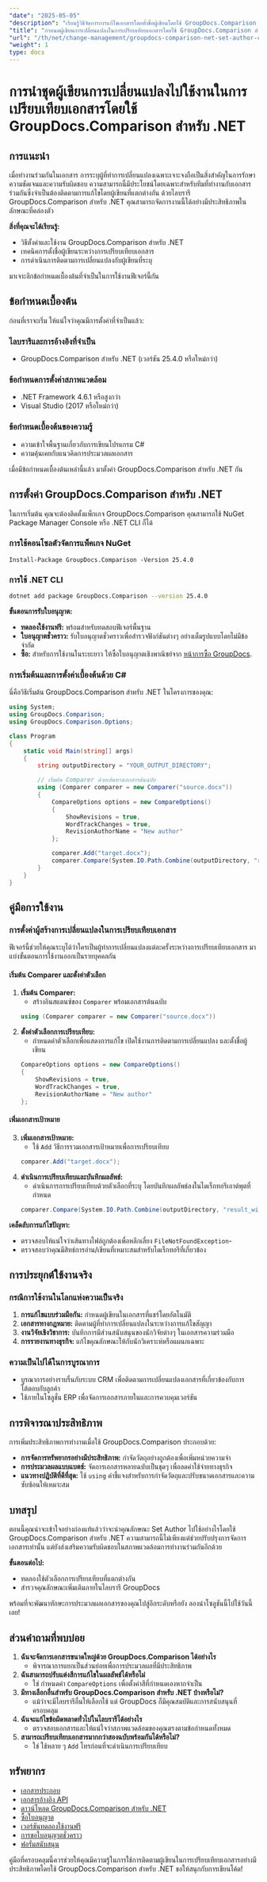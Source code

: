 ```yaml
---
"date": "2025-05-05"
"description": "เรียนรู้วิธีจัดการการแก้ไขเอกสารโดยตั้งชื่อผู้เขียนโดยใช้ GroupDocs.Comparison สำหรับ .NET ปรับปรุงการทำงานร่วมกันและความรับผิดชอบด้วยบทช่วยสอนโดยละเอียด"
"title": "กำหนดผู้เขียนการเปลี่ยนแปลงในการเปรียบเทียบเอกสารโดยใช้ GroupDocs.Comparison สำหรับ .NET"
"url": "/th/net/change-management/groupdocs-comparison-net-set-author-changes-document-comparison/"
"weight": 1
type: docs
---
```

# การนำชุดผู้เขียนการเปลี่ยนแปลงไปใช้งานในการเปรียบเทียบเอกสารโดยใช้ GroupDocs.Comparison สำหรับ .NET

## การแนะนำ

เมื่อทำงานร่วมกันในเอกสาร การระบุผู้ที่ทำการเปลี่ยนแปลงเฉพาะเจาะจงถือเป็นสิ่งสำคัญในการรักษาความชัดเจนและความรับผิดชอบ ความสามารถนี้มีประโยชน์โดยเฉพาะสำหรับทีมที่ทำงานกับเอกสารร่วมกันซึ่งจำเป็นต้องติดตามการแก้ไขโดยผู้เขียนที่แตกต่างกัน ด้วยไลบรารี GroupDocs.Comparison สำหรับ .NET คุณสามารถจัดการงานนี้ได้อย่างมีประสิทธิภาพในลักษณะที่คล่องตัว

**สิ่งที่คุณจะได้เรียนรู้:**
- วิธีตั้งค่าและใช้งาน GroupDocs.Comparison สำหรับ .NET
- เทคนิคการตั้งชื่อผู้เขียนระหว่างการเปรียบเทียบเอกสาร
- การดำเนินการติดตามการเปลี่ยนแปลงกับผู้เขียนที่ระบุ

มาเจาะลึกข้อกำหนดเบื้องต้นที่จำเป็นในการใช้งานฟีเจอร์นี้กัน

## ข้อกำหนดเบื้องต้น

ก่อนที่เราจะเริ่ม ให้แน่ใจว่าคุณมีการตั้งค่าที่จำเป็นแล้ว:

### ไลบรารีและการอ้างอิงที่จำเป็น
- GroupDocs.Comparison สำหรับ .NET (เวอร์ชัน 25.4.0 หรือใหม่กว่า)
  
### ข้อกำหนดการตั้งค่าสภาพแวดล้อม
- .NET Framework 4.6.1 หรือสูงกว่า
- Visual Studio (2017 หรือใหม่กว่า)

### ข้อกำหนดเบื้องต้นของความรู้
- ความเข้าใจพื้นฐานเกี่ยวกับการเขียนโปรแกรม C#
- ความคุ้นเคยกับแนวคิดการประมวลผลเอกสาร

เมื่อมีข้อกำหนดเบื้องต้นเหล่านี้แล้ว มาตั้งค่า GroupDocs.Comparison สำหรับ .NET กัน

## การตั้งค่า GroupDocs.Comparison สำหรับ .NET

ในการเริ่มต้น คุณจะต้องติดตั้งแพ็กเกจ GroupDocs.Comparison คุณสามารถใช้ NuGet Package Manager Console หรือ .NET CLI ก็ได้

### การใช้คอนโซลตัวจัดการแพ็คเกจ NuGet
```shell
Install-Package GroupDocs.Comparison -Version 25.4.0
```

### การใช้ .NET CLI
```bash
dotnet add package GroupDocs.Comparison --version 25.4.0
```

**ขั้นตอนการรับใบอนุญาต:**
- **ทดลองใช้งานฟรี:** พร้อมสำหรับทดสอบฟีเจอร์พื้นฐาน
- **ใบอนุญาตชั่วคราว:** รับใบอนุญาตชั่วคราวเพื่อสำรวจฟังก์ชันต่างๆ อย่างเต็มรูปแบบโดยไม่มีข้อจำกัด
- **ซื้อ:** สำหรับการใช้งานในระยะยาว ให้ซื้อใบอนุญาตเชิงพาณิชย์จาก [หน้าการซื้อ GroupDocs](https://purchase-groupdocs.com/buy).

### การเริ่มต้นและการตั้งค่าเบื้องต้นด้วย C#

นี่คือวิธีเริ่มต้น GroupDocs.Comparison สำหรับ .NET ในโครงการของคุณ:

```csharp
using System;
using GroupDocs.Comparison;
using GroupDocs.Comparison.Options;

class Program
{
    static void Main(string[] args)
    {
        string outputDirectory = "YOUR_OUTPUT_DIRECTORY";

        // เริ่มต้น Comparer ด้วยเส้นทางเอกสารต้นฉบับ
        using (Comparer comparer = new Comparer("source.docx"))
        {
            CompareOptions options = new CompareOptions()
            {
                ShowRevisions = true,
                WordTrackChanges = true,
                RevisionAuthorName = "New author"
            };

            comparer.Add("target.docx");
            comparer.Compare(System.IO.Path.Combine(outputDirectory, "result_with_new_author.docx"), options);
        }
    }
}
```

## คู่มือการใช้งาน

### การตั้งค่าผู้สร้างการเปลี่ยนแปลงในการเปรียบเทียบเอกสาร

ฟีเจอร์นี้ช่วยให้คุณระบุได้ว่าใครเป็นผู้ทำการเปลี่ยนแปลงแต่ละครั้งระหว่างการเปรียบเทียบเอกสาร มาแบ่งขั้นตอนการใช้งานออกเป็นรายบุคคลกัน

#### เริ่มต้น Comparer และตั้งค่าตัวเลือก
1. **เริ่มต้น Comparer:**
   - สร้างอินสแตนซ์ของ `Comparer` พร้อมเอกสารต้นฉบับ
   ```csharp
   using (Comparer comparer = new Comparer("source.docx"))
   ```
2. **ตั้งค่าตัวเลือกการเปรียบเทียบ:**
   - กำหนดค่าตัวเลือกเพื่อแสดงการแก้ไข เปิดใช้งานการติดตามการเปลี่ยนแปลง และตั้งชื่อผู้เขียน
   ```csharp
   CompareOptions options = new CompareOptions()
   {
       ShowRevisions = true,
       WordTrackChanges = true,
       RevisionAuthorName = "New author"
   };
   ```

#### เพิ่มเอกสารเป้าหมาย
3. **เพิ่มเอกสารเป้าหมาย:**
   - ใช้ `Add` วิธีการรวมเอกสารเป้าหมายเพื่อการเปรียบเทียบ
   ```csharp
   comparer.Add("target.docx");
   ```
4. **ดำเนินการเปรียบเทียบและบันทึกผลลัพธ์:**
   - ดำเนินการการเปรียบเทียบด้วยตัวเลือกที่ระบุ โดยบันทึกผลลัพธ์ลงในไดเร็กทอรีเอาต์พุตที่กำหนด
   ```csharp
   comparer.Compare(System.IO.Path.Combine(outputDirectory, "result_with_new_author.docx"), options);
   ```

**เคล็ดลับการแก้ไขปัญหา:**
- ตรวจสอบให้แน่ใจว่าเส้นทางไฟล์ถูกต้องเพื่อหลีกเลี่ยง `FileNotFoundException`-
- ตรวจสอบว่าคุณมีสิทธ์การอ่าน/เขียนที่เหมาะสมสำหรับไดเร็กทอรีที่เกี่ยวข้อง

## การประยุกต์ใช้งานจริง

### กรณีการใช้งานในโลกแห่งความเป็นจริง
1. **การแก้ไขแบบร่วมมือกัน:** กำหนดผู้เขียนในเอกสารที่แชร์โดยอัตโนมัติ
2. **เอกสารทางกฎหมาย:** ติดตามผู้ที่ทำการเปลี่ยนแปลงในระหว่างการแก้ไขสัญญา
3. **งานวิจัยเชิงวิชาการ:** บันทึกการมีส่วนสนับสนุนของนักวิจัยต่างๆ ในเอกสารความร่วมมือ
4. **การรายงานทางธุรกิจ:** แก้ไขคุณลักษณะให้กับนักวิเคราะห์หรือแผนกเฉพาะ

### ความเป็นไปได้ในการบูรณาการ
- บูรณาการอย่างราบรื่นกับระบบ CRM เพื่อติดตามการเปลี่ยนแปลงเอกสารที่เกี่ยวข้องกับการโต้ตอบกับลูกค้า
- ใช้ภายในโซลูชั่น ERP เพื่อจัดการเอกสารภายในและการควบคุมเวอร์ชัน

## การพิจารณาประสิทธิภาพ

การเพิ่มประสิทธิภาพการทำงานเมื่อใช้ GroupDocs.Comparison ประกอบด้วย:

- **การจัดการทรัพยากรอย่างมีประสิทธิภาพ:** กำจัดวัตถุอย่างถูกต้องเพื่อเพิ่มหน่วยความจำ
- **การประมวลผลแบบแบตช์:** จัดการเอกสารหลายฉบับเป็นชุดๆ เพื่อลดค่าใช้จ่ายทางธุรกิจ
- **แนวทางปฏิบัติที่ดีที่สุด:** ใช้ `using` คำชี้แจงสำหรับการกำจัดวัตถุและปรับขนาดเอกสารและความซับซ้อนให้เหมาะสม

## บทสรุป

ตอนนี้คุณน่าจะเข้าใจอย่างถ่องแท้แล้วว่าจะนำคุณลักษณะ Set Author ไปใช้อย่างไรโดยใช้ GroupDocs.Comparison สำหรับ .NET ความสามารถนี้ไม่เพียงแต่ช่วยปรับปรุงการจัดการเอกสารเท่านั้น แต่ยังส่งเสริมความรับผิดชอบในสภาพแวดล้อมการทำงานร่วมกันอีกด้วย

**ขั้นตอนต่อไป:**
- ทดลองใช้ตัวเลือกการเปรียบเทียบที่แตกต่างกัน
- สำรวจคุณลักษณะเพิ่มเติมภายในไลบรารี GroupDocs

พร้อมที่จะพัฒนาทักษะการประมวลผลเอกสารของคุณไปสู่อีกระดับหรือยัง ลองนำโซลูชันนี้ไปใช้วันนี้เลย!

## ส่วนคำถามที่พบบ่อย

1. **ฉันจะจัดการเอกสารขนาดใหญ่ด้วย GroupDocs.Comparison ได้อย่างไร**
   - พิจารณาการแยกเป็นส่วนย่อยเพื่อการประมวลผลที่มีประสิทธิภาพ
2. **ฉันสามารถปรับแต่งสีการแก้ไขในผลลัพธ์ได้หรือไม่**
   - ใช่ กำหนดค่า `CompareOptions` เพื่อตั้งค่าสีที่กำหนดเองหากจำเป็น
3. **มีทางเลือกอื่นสำหรับ GroupDocs.Comparison สำหรับ .NET บ้างหรือไม่?**
   - แม้ว่าจะมีไลบรารีอื่นให้เลือกใช้ แต่ GroupDocs ก็มีคุณสมบัติและการสนับสนุนที่ครอบคลุม
4. **ฉันจะแก้ไขข้อผิดพลาดทั่วไปในไลบรารีได้อย่างไร**
   - ตรวจสอบเอกสารและให้แน่ใจว่าสภาพแวดล้อมของคุณตรงตามข้อกำหนดทั้งหมด
5. **สามารถเปรียบเทียบเอกสารมากกว่าสองฉบับพร้อมกันได้หรือไม่?**
   - ใช่ ใช้หลาย ๆ `Add` โทรก่อนที่จะดำเนินการเปรียบเทียบ

## ทรัพยากร
- [เอกสารประกอบ](https://docs.groupdocs.com/comparison/net/)
- [เอกสารอ้างอิง API](https://reference.groupdocs.com/comparison/net/)
- [ดาวน์โหลด GroupDocs.Comparison สำหรับ .NET](https://releases.groupdocs.com/comparison/net/)
- [ซื้อใบอนุญาต](https://purchase.groupdocs.com/buy)
- [เวอร์ชันทดลองใช้งานฟรี](https://releases.groupdocs.com/comparison/net/)
- [การขอใบอนุญาตชั่วคราว](https://purchase.groupdocs.com/temporary-license/)
- [ฟอรั่มสนับสนุน](https://forum.groupdocs.com/c/comparison/)

คู่มือที่ครอบคลุมนี้ควรช่วยให้คุณมีความรู้ในการใช้การติดตามผู้เขียนในการเปรียบเทียบเอกสารอย่างมีประสิทธิภาพโดยใช้ GroupDocs.Comparison สำหรับ .NET ขอให้สนุกกับการเขียนโค้ด!